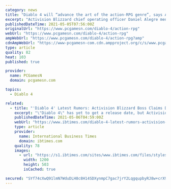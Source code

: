 ```yaml
---
category: news
title: "Diablo 4 will “advance the art of the action-RPG genre”, says Activision Blizzard"
excerpt: "Activision Blizzard chief operating officer Daniel Alegre mentions that the company feels that Diablo 4 will “advance the art of the action-RPG genre”. Alegre also notes that development on the ..."
publishedDateTime: 2021-05-05T07:56:00Z
originalUrl: "https://www.pcgamesn.com/diablo-4/action-rpg"
webUrl: "https://www.pcgamesn.com/diablo-4/action-rpg"
ampWebUrl: "https://www.pcgamesn.com/diablo-4/action-rpg?amp"
cdnAmpWebUrl: "https://www-pcgamesn-com.cdn.ampproject.org/c/s/www.pcgamesn.com/diablo-4/action-rpg?amp"
type: article
quality: 82
heat: 103
published: true

provider:
  name: PCGamesN
  domain: pcgamesn.com

topics:
  - Diablo 4

related:
  - title: "'Diablo 4' Latest Rumors: Activision Blizzard Boss Claims Different Kind Of RPG Is Coming"
    excerpt: "\"Diablo 4\" has yet to get a release date, but Activision Blizzard COO Daniel Alegre claimed that it will be an innovative addition to the action-RPG genre."
    publishedDateTime: 2021-05-06T04:59:00Z
    webUrl: "https://www.ibtimes.com/diablo-4-latest-rumors-activision-blizzard-boss-claims-different-kind-rpg-coming-3194162"
    type: article
    provider:
      name: International Business Times
      domain: ibtimes.com
    quality: 78
    images:
      - url: "https://s1.ibtimes.com/sites/www.ibtimes.com/files/styles/full/public/2016/08/03/diablo.jpg"
        width: 1200
        height: 503
        isCached: true

secured: "SYf74cXwQ91lmN7WduDLH8c8H14SDXynmpC7gac7jrY2LqgqupbyRJ8w+crX9l4bMar8e+9CAY6ZRXG1mi+v8/5C1jzsx2H/IJlmdtQSxmFTjP1C2MWQC+98qINtw53QQYqDVhrtLRla08H0gGGNF6ZnGhNm4XHkNlrpDNkRTSDFVffep5205caRSosbz8fe9iBnMZhM/Rjd9K4xNYD7OwZ+PPJZswvRxJ2sl2Nfzcky//eIgZOnsyen/6gAcJh1VMd0TDeV8jBcKLgo6Rv+LR7E/F1Qr3UTV1qycr7HF2b56/A6vad5kSdf3XI2NiV1SL97b3ufWWJ7G4ITBuEoOuSwwza0l66w2IJVKqWWsuc=;ShsH1svgaMpT0xPm+l6z2g=="
---
```


